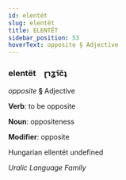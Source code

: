 ```yaml
---
id: elentët
slug: elentët
title: ELENTËT
sidebar_position: 53
hoverText: opposite § Adjective
---
```


### elentët&emsp;<span kind="abugida">ɽɿʓ̃ɿc̆ʇ</span>

*opposite* **§** Adjective

**Verb**: to be opposite

**Noun**: oppositeness

**Modifier**: opposite

Hungarian ellentét undefined

*Uralic Language Family*